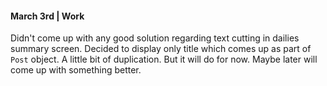 #### March 3rd | Work

Didn't come up with any good solution regarding text cutting in dailies summary screen. Decided to display only title which comes up as part of `Post` object. A little bit of duplication. But it will do for now. Maybe later will come up with something better.